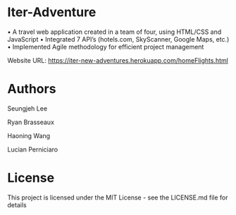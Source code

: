 # Iter-Adventure
• A travel web application created in a team of four, using HTML/CSS and JavaScript
• Integrated 7 API’s (hotels.com, SkyScanner, Google Maps, etc.)
• Implemented Agile methodology for efficient project management

Website URL: https://iter-new-adventures.herokuapp.com/homeFlights.html

# Authors
Seungjeh Lee

Ryan Brasseaux

Haoning Wang

Lucian Perniciaro

# License
This project is licensed under the MIT License - see the LICENSE.md file for details
